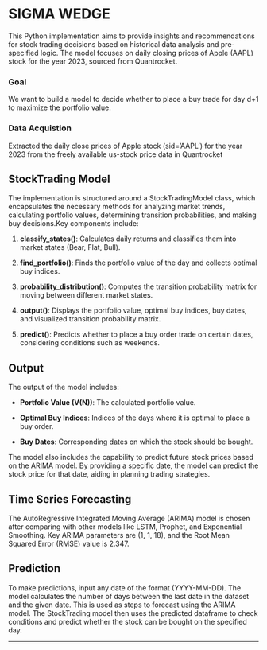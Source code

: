# SIGMA WEDGE

This Python implementation aims to provide insights and recommendations for stock trading decisions based on historical data analysis and pre-specified logic. The model focuses on daily closing prices of Apple (AAPL) stock for the year 2023, sourced from Quantrocket.

### Goal

We want to build a model to decide whether to place a buy trade for day d+1 to maximize the portfolio value.

### Data Acquistion

Extracted the daily close prices of Apple stock (sid=’AAPL’) for the year 2023 from the freely available us-stock price data in Quantrocket

## StockTrading Model

The implementation is structured around a StockTradingModel class, which encapsulates the necessary methods for analyzing market trends, calculating portfolio values, determining transition probabilities, and making buy decisions.Key components include:

1. **classify_states()**: Calculates daily returns and classifies them into market states (Bear, Flat, Bull).

2. **find_portfolio()**: Finds the portfolio value of the day and collects optimal buy indices.

3. **probability_distribution()**: Computes the transition probability matrix for moving between different market states.

4. **output()**: Displays the portfolio value, optimal buy indices, buy dates, and visualized transition probability matrix.

5. **predict()**: Predicts whether to place a buy order trade on certain dates, considering conditions such as weekends.

## Output

The output of the model includes:

- **Portfolio Value (V(N))**: The calculated portfolio value.

- **Optimal Buy Indices**: Indices of the days where it is optimal to place a buy order.

- **Buy Dates**: Corresponding dates on which the stock should be bought.
  
The model also includes the capability to predict future stock prices based on the ARIMA model. By providing a specific date, the model can predict the stock price for that date, aiding in planning trading strategies.

## Time Series Forecasting

The AutoRegressive Integrated Moving Average (ARIMA) model is chosen after comparing with other models like LSTM, Prophet, and Exponential Smoothing. Key ARIMA parameters are (1, 1, 18), and the Root Mean Squared Error (RMSE) value is 2.347.

## Prediction

To make predictions, input any date of the format (YYYY-MM-DD). The model calculates the number of days between the last date in the dataset and the given date. This is used as steps to forecast using the ARIMA model. The StockTrading model then uses the predicted dataframe to check conditions and predict whether the stock can be bought on the specified day.

---

